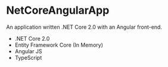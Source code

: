 # NetCoreAngularApp
An application written .NET Core 2.0 with an Angular front-end.

* .NET Core 2.0
* Entity Framework Core (In Memory)
* Angular JS
* TypeScript
